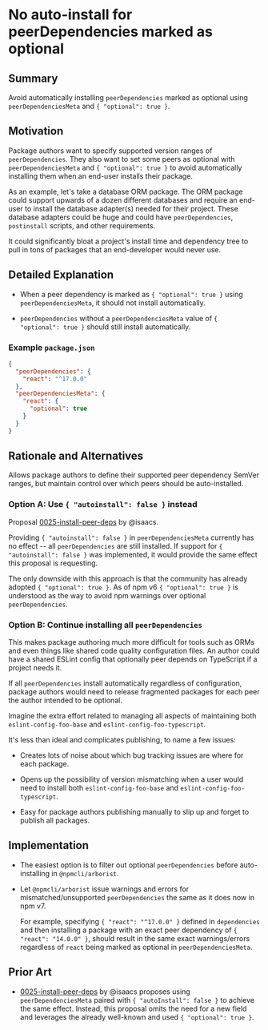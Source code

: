 # No auto-install for peerDependencies marked as optional

## Summary

Avoid automatically installing `peerDependencies` marked as optional using
`peerDependenciesMeta` and `{ "optional": true }`.

## Motivation

Package authors want to specify supported version ranges of
`peerDependencies`. They also want to set some peers as optional with
`peerDependenciesMeta` and `{ "optional": true }` to avoid automatically
installing them when an end-user installs their package.

As an example, let's take a database ORM package. The ORM package could support
upwards of a dozen different databases and require an end-user to install the
database adapter(s) needed for their project. These database adapters could be
huge and could have `peerDependencies`, `postinstall` scripts, and other
requirements.

It could significantly bloat a project's install time and dependency tree to
pull in tons of packages that an end-developer would never use.

## Detailed Explanation

- When a peer dependency is marked as `{ "optional": true }` using
  `peerDependenciesMeta`, it should not install automatically.

- `peerDependencies` without a `peerDependenciesMeta` value of
  `{ "optional": true }` should still install automatically.

### Example `package.json`

```json
{
  "peerDependencies": {
    "react": "^17.0.0"
  },
  "peerDependenciesMeta": {
    "react": {
      "optional": true
    }
  }
}
```

## Rationale and Alternatives

Allows package authors to define their supported peer dependency SemVer ranges,
but maintain control over which peers should be auto-installed.

### Option A: Use `{ "autoinstall": false }` instead

Proposal [0025-install-peer-deps][0025-install-peer-deps] by @isaacs.

Providing `{ "autoinstall": false }` in `peerDependenciesMeta` currently has no
effect -- all `peerDependencies` are still installed. If support for
`{ "autoinstall": false }` was implemented, it would provide the same effect
this proposal is requesting.

The only downside with this approach is that the community has already adopted
`{ "optional": true }`. As of npm v6 `{ "optional": true }` is understood as the
way to avoid npm warnings over optional `peerDependencies`.

### Option B: Continue installing all `peerDependencies`

This makes package authoring much more difficult for tools such as ORMs and even
things like shared code quality configuration files. An author could have a
shared ESLint config that optionally peer depends on TypeScript if a project
needs it.

If all `peerDependencies` install automatically regardless of configuration,
package authors would need to release fragmented packages for each peer the
author intended to be optional.

Imagine the extra effort related to managing all aspects of maintaining both
`eslint-config-foo-base` and `eslint-config-foo-typescript`.

It's less than ideal and complicates publishing, to name a few issues:

- Creates lots of noise about which bug tracking issues are where for each
  package.

- Opens up the possibility of version mismatching when a user would need to
  install both `eslint-config-foo-base` and `eslint-config-foo-typescript`.

- Easy for package authors publishing manually to slip up and forget to publish
  all packages.

## Implementation

- The easiest option is to filter out optional `peerDependencies` before
  auto-installing in `@npmcli/arborist`.

- Let `@npmcli/arborist` issue warnings and errors for mismatched/unsupported
  `peerDependencies` the same as it does now in npm v7.
  
  For example, specifying `{ "react": "^17.0.0" }` defined in `dependencies`
  and then installing a package with an exact peer dependency of
  `{ "react": "14.0.0" }`, should result in the same exact warnings/errors
  regardless of `react` being marked as optional in `peerDependenciesMeta`.

## Prior Art

- [0025-install-peer-deps][0025-install-peer-deps] by @isaacs proposes using
  `peerDependenciesMeta` paired with `{ "autoInstall": false }` to achieve the
  same effect. Instead, this proposal omits the need for a new field and
  leverages the already well-known and used `{ "optional": true }`.

[0025-install-peer-deps]: https://github.com/npm/rfcs/blob/latest/implemented/0025-install-peer-deps.md
